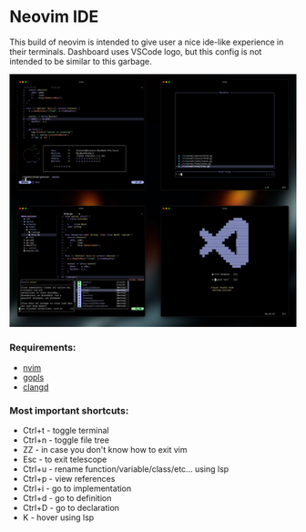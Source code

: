 # Neovim IDE

This build of neovim is intended to give user a nice ide-like experience in their terminals.
Dashboard uses VSCode logo, but this config is not intended to be similar to this garbage.


![Screenshot](https://raw.githubusercontent.com/daniilty/nvim-c-go-ide/master/src/screenshot.png)

### Requirements:
  * [nvim](https://neovim.io/)
  * [gopls](https://pkg.go.dev/golang.org/x/tools/gopls#readme-installation)
  * [clangd](https://clangd.llvm.org/installation.html)
 
### Most important shortcuts:
  * Ctrl+t - toggle terminal
  * Ctrl+n - toggle file tree
  * ZZ - in case you don't know how to exit vim
  * Esc - to exit telescope
  * Ctrl+u - rename function/variable/class/etc... using lsp
  * Ctrl+p - view references
  * Ctrl+i - go to implementation
  * Ctrl+d - go to definition
  * Ctrl+D - go to declaration
  * K - hover using lsp
